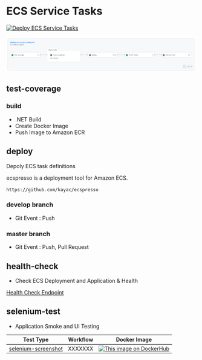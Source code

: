 # ECS Service Tasks

[![Deploy ECS Service Tasks](https://github.com/stuartshay/AzureDevOpsKats/actions/workflows/deploy-ecs-service-tasks.yml/badge.svg)](https://github.com/stuartshay/AzureDevOpsKats/actions/workflows/deploy-ecs-service-tasks.yml)

![](../assets/ecs-service-workflow.png)

## test-coverage

### build

- .NET Build
- Create Docker Image
- Push Image to Amazon ECR

## deploy

Depoly ECS task definitions

ecspresso is a deployment tool for Amazon ECS.

```
https://github.com/kayac/ecspresso
```

### develop branch

- Git Event : Push

### master branch

- Git Event : Push, Pull Request

## health-check

- Check ECS Deployment and Application & Health

[Health Check Endpoint](http://master-devops-1727857016.us-east-1.elb.amazonaws.com/health)

## selenium-test

- Application Smoke and UI Testing

| Test Type                                  | Workflow | Docker Image                                                                                                                                                                 |
| ------------------------------------------ | -------- | ---------------------------------------------------------------------------------------------------------------------------------------------------------------------------- |
| [selenium-screenshot](../docker/selenium/) | XXXXXXX  | [![This image on DockerHub](https://img.shields.io/docker/pulls/stuartshay/azuredevopskats-selenium.svg)](https://hub.docker.com/r/stuartshay/azuredevopskats-selenium/tags) |
